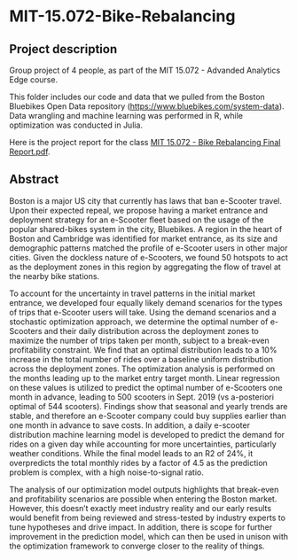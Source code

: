 # MIT-15.072-Bike-Rebalancing

## Project description

Group project of 4 people, as part of the MIT 15.072 - Advanded Analytics Edge course. 

This folder includes our code and data that we pulled from the Boston Bluebikes Open Data repository (https://www.bluebikes.com/system-data). Data wrangling and machine learning was performed in R, while optimization was conducted in Julia.

Here is the project report for the class [MIT 15.072 - Bike Rebalancing Final Report.pdf](https://github.com/VictorJouault/MIT-15.072-Bike-Rebalancing/files/6239843/MIT.15.072.-.Bike.Rebalancing.Final.Report.pdf).

## Abstract

Boston is a major US city that currently has laws that ban e-Scooter travel. Upon their expected repeal, we propose having a market entrance and deployment strategy for an e-Scooter fleet based on the usage of the popular shared-bikes system in the city, Bluebikes. A region in the heart of Boston and Cambridge was identified for market entrance, as its size and demographic patterns matched the profile of e-Scooter users in other major cities. Given the dockless nature of e-Scooters, we found 50 hotspots to act as the deployment zones in this region by aggregating the flow of travel at the nearby bike stations. 

To account for the uncertainty in travel patterns in the initial market entrance, we developed four equally likely demand scenarios for the types of trips that e-Scooter users will take. Using the demand scenarios and a stochastic optimization approach, we determine the optimal number of e-Scooters and their daily distribution across the deployment zones to maximize the number of trips taken per month, subject to a break-even profitability constraint. We find that an optimal distribution leads to a 10% increase in the total number of rides over a baseline uniform distribution across the deployment zones. The optimization analysis is performed on the months leading up to the market entry target month. Linear regression on these values is utilized to predict the optimal number of e-Scooters one month in advance, leading to 500 scooters in Sept. 2019 (vs a-posteriori optimal of 544 scooters). Findings show that seasonal and yearly trends are stable, and therefore an e-Scooter company could buy supplies earlier than one month in advance to save costs. In addition, a daily e-scooter distribution machine learning model is developed to predict the demand for rides on a given day while accounting for more uncertainties, particularly weather conditions. While the final model leads to an R2 of 24%, it overpredicts the total monthly rides by a factor of 4.5 as the prediction problem is complex, with a high noise-to-signal ratio. 

The analysis of our optimization model outputs highlights that break-even and profitability scenarios are possible when entering the Boston market. However, this doesn’t exactly meet industry reality and our early results would benefit from being reviewed and stress-tested by industry experts to tune hypotheses and drive impact. In addition, there is scope for further improvement in the prediction model, which can then be used in unison with the optimization framework to converge closer to the reality of things.
